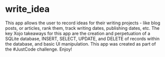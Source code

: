# write_idea
This app allows the user to record ideas for their writing projects - like blog posts, or articles, rank them, track writing dates, publishing dates, etc.  The key Xojo takeaways for this app are the creation and perpetuation of a SQLite database, INSERT, SELECT, UPDATE, and DELETE of records within the database, and basic UI manipulation.  This app was created as part of the #JustCode challenge.  Enjoy!
